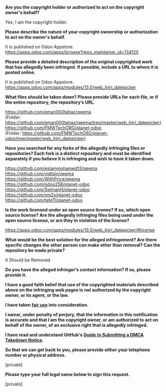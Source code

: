 **Are you the copyright holder or authorized to act on the copyright owner's behalf?**

Yes, I am the copyright holder.

**Please describe the nature of your copyright ownership or authorization to act on the owner's behalf.**

It is published on Odoo Appstore.  
https://apps.odoo.com/apps/browse?repo_maintainer_id=134125

**Please provide a detailed description of the original copyrighted work that has allegedly been infringed. If possible, include a URL to where it is posted online.**

It is published on Odoo Appstore.  
https://apps.odoo.com/apps/modules/13.0/web_hijri_datepicker

**What files should be taken down? Please provide URLs for each file, or if the entire repository, the repository’s URL.**

https://github.com/eman000tahaz/qeema  
(Folder: https://github.com/eman000tahaz/qeema/tree/master/web_hijri_datepicker)  
https://github.com/FMWTechORG/planet-odoo  
(Folder: https://github.com/FMWTechORG/planet-odoo/tree/master/web_hijri_datepicker)

**Have you searched for any forks of the allegedly infringing files or repositories? Each fork is a distinct repository and must be identified separately if you believe it is infringing and wish to have it taken down.**

https://github.com/eslammohamed13/qeema  
https://github.com/vidtsin/qeema  
https://github.com/WithPrice/qeema  
https://github.com/odoo258/planet-odoo  
https://github.com/SelmanH/planet-odoo  
https://github.com/sm2x/planet-odoo  
https://github.com/tate11/planet-odoo

**Is the work licensed under an open source license? If so, which open source license? Are the allegedly infringing files being used under the open source license, or are they in violation of the license?**

https://apps.odoo.com/apps/modules/13.0/web_hijri_datepicker/#license

**What would be the best solution for the alleged infringement? Are there specific changes the other person can make other than removal? Can the repository be made private?**

It Should be Removed

**Do you have the alleged infringer’s contact information? If so, please provide it.**

**I have a good faith belief that use of the copyrighted materials described above on the infringing web pages is not authorized by the copyright owner, or its agent, or the law.**

**I have taken <a href="https://www.lumendatabase.org/topics/22">fair use</a> into consideration.**

**I swear, under penalty of perjury, that the information in this notification is accurate and that I am the copyright owner, or am authorized to act on behalf of the owner, of an exclusive right that is allegedly infringed.**

**I have read and understand GitHub's <a href="https://docs.github.com/articles/guide-to-submitting-a-dmca-takedown-notice/">Guide to Submitting a DMCA Takedown Notice</a>.**

**So that we can get back to you, please provide either your telephone number or physical address.**

[private]

**Please type your full legal name below to sign this request.**

[private]
